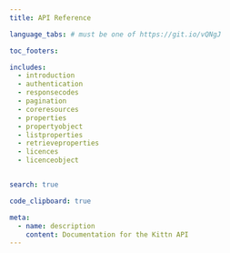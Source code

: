 ```yaml
---
title: API Reference

language_tabs: # must be one of https://git.io/vQNgJ

toc_footers:

includes:
  - introduction
  - authentication
  - responsecodes
  - pagination
  - coreresources
  - properties
  - propertyobject
  - listproperties
  - retrieveproperties
  - licences
  - licenceobject


search: true

code_clipboard: true

meta:
  - name: description
    content: Documentation for the Kittn API
---
```

